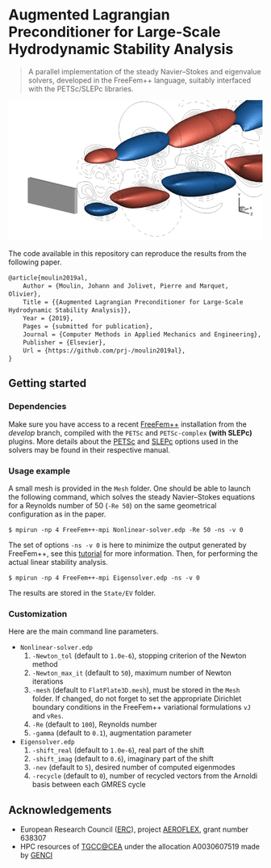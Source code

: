 # Augmented Lagrangian Preconditioner for Large-Scale Hydrodynamic Stability Analysis

> A parallel implementation of the steady Navier–Stokes and eigenvalue solvers, developed in the FreeFem++ language, suitably interfaced with the PETSc/SLEPc libraries.

![](header.png)

The code available in this repository can reproduce the results from the following paper.
```
@article{moulin2019al,
    Author = {Moulin, Johann and Jolivet, Pierre and Marquet, Olivier},
    Title = {{Augmented Lagrangian Preconditioner for Large-Scale Hydrodynamic Stability Analysis}},
    Year = {2019},
    Pages = {submitted for publication},
    Journal = {Computer Methods in Applied Mechanics and Engineering},
    Publisher = {Elsevier},
    Url = {https://github.com/prj-/moulin2019al},
}
```

## Getting started
### Dependencies
Make sure you have access to a recent [FreeFem++](https://freefem.org/) installation from the _develop_ branch, compiled with the `PETSc` and `PETSc-complex` **(with SLEPc)** plugins. More details about the [PETSc](https://www.mcs.anl.gov/petsc/petsc-current/docs/manual.pdf) and [SLEPc](http://slepc.upv.es/documentation/slepc.pdf) options used in the solvers may be found in their respective manual.
### Usage example
A small mesh is provided in the `Mesh` folder. One should be able to launch the following command, which solves the steady Navier–Stokes equations for a Reynolds number of 50 (`-Re 50`) on the same geometrical configuration as in the paper.
```
$ mpirun -np 4 FreeFem++-mpi Nonlinear-solver.edp -Re 50 -ns -v 0
```
The set of options `-ns -v 0` is here to minimize the output generated by FreeFem++, see this [tutorial](http://jolivet.perso.enseeiht.fr/FreeFem-tutorial/index.html#pf1c) for more information. Then, for performing the actual linear stability analysis.
```
$ mpirun -np 4 FreeFem++-mpi Eigensolver.edp -ns -v 0
```
The results are stored in the `State/EV` folder.
### Customization
Here are the main command line parameters.

* `Nonlinear-solver.edp`
    1. `-Newton_tol` (default to `1.0e-6`), stopping criterion of the Newton method
    2. `-Newton_max_it` (default to `50`), maximum number of Newton iterations
    3. `-mesh` (default to `FlatPlate3D.mesh`), must be stored in the `Mesh` folder. If changed, do not forget to set the appropriate Dirichlet boundary conditions in the FreeFem++ variational formulations `vJ` and `vRes`.
    4. `-Re` (default to `100`), Reynolds number
    5. `-gamma` (default to `0.1`), augmentation parameter
* `Eigensolver.edp`
    1. `-shift_real` (default to `1.0e-6`), real part of the shift
    2. `-shift_imag` (default to `0.6`), imaginary part of the shift
    3. `-nev` (default to `5`), desired number of computed eigenmodes
    4. `-recycle` (default to `0`), number of recycled vectors from the Arnoldi basis between each GMRES cycle

## Acknowledgements
* European Research Council ([ERC](https://erc.europa.eu/)), project [AEROFLEX](https://w3.onera.fr/erc-aeroflex/home), grant number 638307
* HPC resources of [TGCC@CEA](http://www-hpc.cea.fr/index-en.htm) under the allocation A0030607519 made by [GENCI](http://www.genci.fr/en)
